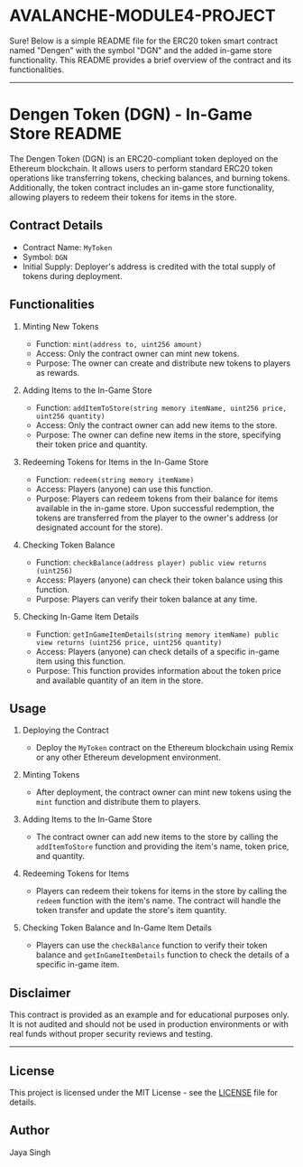 # AVALANCHE-MODULE4-PROJECT
Sure! Below is a simple README file for the ERC20 token smart contract named "Dengen" with the symbol "DGN" and the added in-game store functionality. This README provides a brief overview of the contract and its functionalities.

---

# Dengen Token (DGN) - In-Game Store README

The Dengen Token (DGN) is an ERC20-compliant token deployed on the Ethereum blockchain. It allows users to perform standard ERC20 token operations like transferring tokens, checking balances, and burning tokens. Additionally, the token contract includes an in-game store functionality, allowing players to redeem their tokens for items in the store.

## Contract Details

- Contract Name: `MyToken`
- Symbol: `DGN`
- Initial Supply: Deployer's address is credited with the total supply of tokens during deployment.

## Functionalities

1. Minting New Tokens
   - Function: `mint(address to, uint256 amount)`
   - Access: Only the contract owner can mint new tokens.
   - Purpose: The owner can create and distribute new tokens to players as rewards.

2. Adding Items to the In-Game Store
   - Function: `addItemToStore(string memory itemName, uint256 price, uint256 quantity)`
   - Access: Only the contract owner can add new items to the store.
   - Purpose: The owner can define new items in the store, specifying their token price and quantity.

3. Redeeming Tokens for Items in the In-Game Store
   - Function: `redeem(string memory itemName)`
   - Access: Players (anyone) can use this function.
   - Purpose: Players can redeem tokens from their balance for items available in the in-game store. Upon successful redemption, the tokens are transferred from the player to the owner's address (or designated account for the store).

4. Checking Token Balance
   - Function: `checkBalance(address player) public view returns (uint256)`
   - Access: Players (anyone) can check their token balance using this function.
   - Purpose: Players can verify their token balance at any time.

5. Checking In-Game Item Details
   - Function: `getInGameItemDetails(string memory itemName) public view returns (uint256 price, uint256 quantity)`
   - Access: Players (anyone) can check details of a specific in-game item using this function.
   - Purpose: This function provides information about the token price and available quantity of an item in the store.

## Usage

1. Deploying the Contract
   - Deploy the `MyToken` contract on the Ethereum blockchain using Remix or any other Ethereum development environment.

2. Minting Tokens
   - After deployment, the contract owner can mint new tokens using the `mint` function and distribute them to players.

3. Adding Items to the In-Game Store
   - The contract owner can add new items to the store by calling the `addItemToStore` function and providing the item's name, token price, and quantity.

4. Redeeming Tokens for Items
   - Players can redeem their tokens for items in the store by calling the `redeem` function with the item's name. The contract will handle the token transfer and update the store's item quantity.

5. Checking Token Balance and In-Game Item Details
   - Players can use the `checkBalance` function to verify their token balance and `getInGameItemDetails` function to check the details of a specific in-game item.

## Disclaimer

This contract is provided as an example and for educational purposes only. It is not audited and should not be used in production environments or with real funds without proper security reviews and testing.

---

## License

This project is licensed under the MIT License - see the [LICENSE](LICENSE) file for details.
## Author
Jaya Singh
